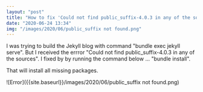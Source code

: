 ```yaml
---
layout: "post"
title: "How to fix 'Could not find public_suffix-4.0.3 in any of the sources - Jekyll' "
date: "2020-06-24 13:34"
img: "/images/2020/06/public_suffix not found.png"
---
```


I was trying to build the Jekyll blog with command "bundle exec jekyll serve". But I received the errror "Could not find public_suffix-4.0.3 in any of the sources". I fixed by by running the command below ...
"bundle install".

That will install all missing packages.

![Error]({{site.baseurl}}/images/2020/06/public_suffix not found.png)
